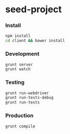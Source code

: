 # seed-project

### Install

```sh
npm install
cd client && bower install
```

### Development

```sh
grunt server
grunt watch
```

### Testing

```sh
grunt run-webdriver
grunt run-tests-debug
grunt run-tests
```

### Production

```sh
grunt compile
```
